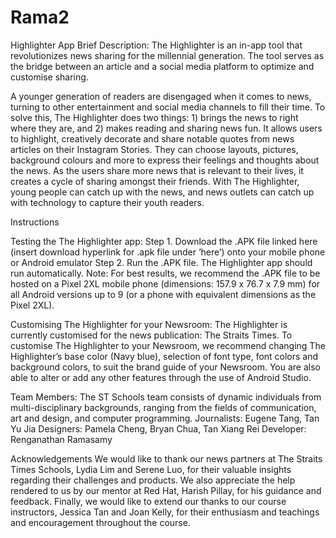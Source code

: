 # Rama2
Highlighter App
Brief Description:
The Highlighter is an in-app tool that revolutionizes news sharing for the millennial generation. The tool serves as the bridge between an article and a social media platform to optimize and customise sharing. 

A younger generation of readers are disengaged when it comes to news, turning to other entertainment and social media channels to fill their time. To solve this, The Highlighter does two things: 1) brings the news to right where they are, and 2) makes reading and sharing news fun. It allows users to highlight, creatively decorate and share notable quotes from news articles on their Instagram Stories. They can choose layouts, pictures, background colours and more to express their feelings and thoughts about the news. As the users share more news that is relevant to their lives, it creates a cycle of sharing amongst their friends. 
With The Highlighter, young people can catch up with the news, and news outlets can catch up with technology to capture their youth readers.

Instructions

Testing the The Highlighter app: 
Step 1. Download the .APK file linked here (insert download hyperlink for .apk file under ‘here’) onto your mobile phone or Android emulator 
Step 2. Run the .APK file. The Highlighter app should run automatically. 
Note: For best results, we recommend the .APK file to be hosted on a Pixel 2XL mobile phone (dimensions: 157.9 x 76.7 x 7.9 mm) for all Android versions up to 9 (or a phone with equivalent dimensions as the Pixel 2XL). 


Customising The Highlighter for your Newsroom: 
The Highlighter is currently customised for the news publication: The Straits Times. To customise The Highlighter to your Newsroom, we recommend changing The Highlighter’s base color (Navy blue), selection of font type, font colors and background colors, to suit the brand guide of your Newsroom. You are also able to alter or add any other features through the use of Android Studio. 

Team Members:
The ST Schools team consists of dynamic individuals from multi-disciplinary backgrounds, ranging from the fields of communication, art and design, and computer programming.
Journalists: Eugene Tang, Tan Yu Jia
Designers: Pamela Cheng, Bryan Chua, Tan Xiang Rei
Developer: Renganathan Ramasamy

Acknowledgements 
We would like to thank our news partners at The Straits Times Schools, Lydia Lim and Serene Luo, for their valuable insights regarding their challenges and products. We also appreciate the help rendered to us by our mentor at Red Hat, Harish Pillay, for his guidance and feedback. Finally, we would like to extend our thanks to our course instructors, Jessica Tan and Joan Kelly, for their enthusiasm and teachings and encouragement throughout the course. 


